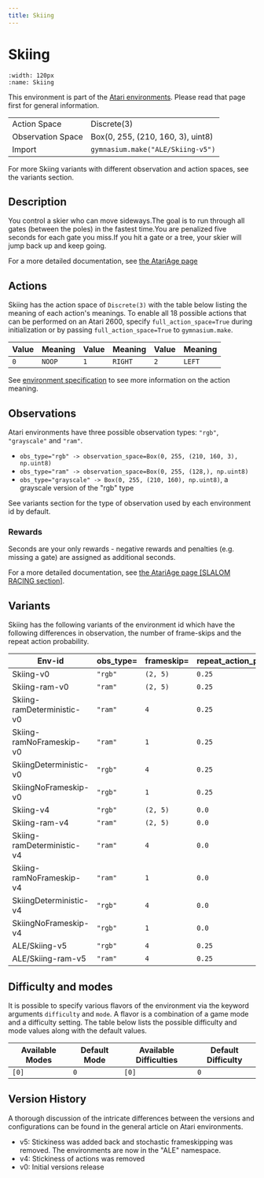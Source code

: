 ```yaml
---
title: Skiing
---
```


# Skiing

```{figure} ../_static/videos/environments/skiing.gif
:width: 120px
:name: Skiing
```

This environment is part of the <a href='..'>Atari environments</a>. Please read that page first for general information.

|   |   |
|---|---|
| Action Space | Discrete(3) |
| Observation Space | Box(0, 255, (210, 160, 3), uint8) |
| Import | `gymnasium.make("ALE/Skiing-v5")` |

For more Skiing variants with different observation and action spaces, see the variants section.

## Description

You control a skier who can move sideways.The goal is to run through all gates (between the poles) in the fastest time.You are penalized five seconds for each gate you miss.If you hit a gate or a tree, your skier will jump back up and keep going.

For a more detailed documentation, see [the AtariAge page](https://atariage.com/manual_html_page.php?SoftwareLabelID=434)

## Actions

Skiing has the action space of `Discrete(3)` with the table below listing the meaning of each action's meanings.
To enable all 18 possible actions that can be performed on an Atari 2600, specify `full_action_space=True` during
initialization or by passing `full_action_space=True` to `gymnasium.make`.

| Value   | Meaning   | Value   | Meaning   | Value   | Meaning   |
|---------|-----------|---------|-----------|---------|-----------|
| `0`     | `NOOP`    | `1`     | `RIGHT`   | `2`     | `LEFT`    |

See [environment specification](../env-spec) to see more information on the action meaning.

## Observations

Atari environments have three possible observation types: `"rgb"`, `"grayscale"` and `"ram"`.

- `obs_type="rgb" -> observation_space=Box(0, 255, (210, 160, 3), np.uint8)`
- `obs_type="ram" -> observation_space=Box(0, 255, (128,), np.uint8)`
- `obs_type="grayscale" -> Box(0, 255, (210, 160), np.uint8)`, a grayscale version of the "rgb" type

See variants section for the type of observation used by each environment id by default.

### Rewards

Seconds are your only rewards - negative rewards and penalties (e.g. missing a gate) are assigned as additional seconds.

For a more detailed documentation, see [the AtariAge page [SLALOM RACING section]](https://atariage.com/manual_html_page.php?SoftwareLabelID=434).

## Variants

Skiing has the following variants of the environment id which have the following differences in observation,
the number of frame-skips and the repeat action probability.

| Env-id                     | obs_type=   | frameskip=   | repeat_action_probability=   |
|----------------------------|-------------|--------------|------------------------------|
| Skiing-v0                  | `"rgb"`     | `(2, 5)`     | `0.25`                       |
| Skiing-ram-v0              | `"ram"`     | `(2, 5)`     | `0.25`                       |
| Skiing-ramDeterministic-v0 | `"ram"`     | `4`          | `0.25`                       |
| Skiing-ramNoFrameskip-v0   | `"ram"`     | `1`          | `0.25`                       |
| SkiingDeterministic-v0     | `"rgb"`     | `4`          | `0.25`                       |
| SkiingNoFrameskip-v0       | `"rgb"`     | `1`          | `0.25`                       |
| Skiing-v4                  | `"rgb"`     | `(2, 5)`     | `0.0`                        |
| Skiing-ram-v4              | `"ram"`     | `(2, 5)`     | `0.0`                        |
| Skiing-ramDeterministic-v4 | `"ram"`     | `4`          | `0.0`                        |
| Skiing-ramNoFrameskip-v4   | `"ram"`     | `1`          | `0.0`                        |
| SkiingDeterministic-v4     | `"rgb"`     | `4`          | `0.0`                        |
| SkiingNoFrameskip-v4       | `"rgb"`     | `1`          | `0.0`                        |
| ALE/Skiing-v5              | `"rgb"`     | `4`          | `0.25`                       |
| ALE/Skiing-ram-v5          | `"ram"`     | `4`          | `0.25`                       |

## Difficulty and modes

It is possible to specify various flavors of the environment via the keyword arguments `difficulty` and `mode`.
A flavor is a combination of a game mode and a difficulty setting. The table below lists the possible difficulty and mode values
along with the default values.

| Available Modes   | Default Mode   | Available Difficulties   | Default Difficulty   |
|-------------------|----------------|--------------------------|----------------------|
| `[0]`             | `0`            | `[0]`                    | `0`                  |

## Version History

A thorough discussion of the intricate differences between the versions and configurations can be found in the general article on Atari environments.

* v5: Stickiness was added back and stochastic frameskipping was removed. The environments are now in the "ALE" namespace.
* v4: Stickiness of actions was removed
* v0: Initial versions release
